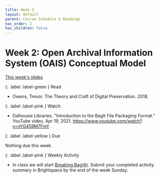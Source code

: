 ```yaml
---
title: Week 2
layout: default
parent: Course Schedule & Readings
nav_order: 2
has_children: false
---
```

# Week 2: Open Archival Information System (OAIS) Conceptual Model
<a href="https://digital-archives.github.io/HISTGA1011/slides/week_02_slide_deck.html" target="_blank">This week's slides</a>

{: .label .label-green }
Read

* Owens, Trevor. The Theory and Craft of Digital Preservation. 2018.

{: .label .label-pink }
Watch

* Dalhousie Libraries. "Introduction to the BagIt File Packaging Format." YouTube video, Apr 19, 2021. <a href="https://www.youtube.com/watch?v=nYG459M7FmY" target="_blank">https://www.youtube.com/watch?v=nYG459M7FmY</a>.

{: .label .label-yellow }
Due

Nothing due this week.

{: .label .label-pink }
Weekly Activity

* In class we will start [Breaking Bag(It)](https://digital-archives.github.io/HISTGA1011/activities/fixity_bagger.html). Submit your completed activity summary in Brightspace by the end of the week Sunday.